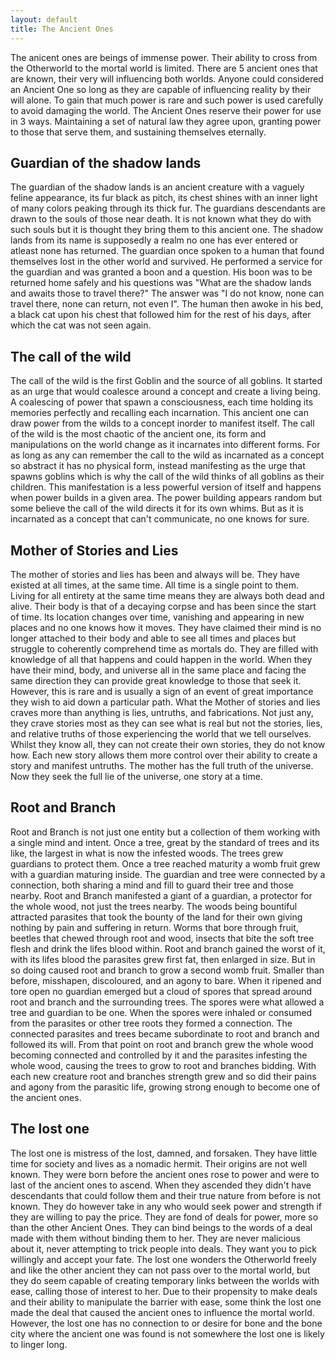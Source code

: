 ```yaml
---
layout: default
title: The Ancient Ones
---
```


The anicent ones are beings of immense power. Their ability to cross from the Otherworld to the mortal world is limited. There are 5 ancient ones that are known, their very will influencing both worlds. Anyone could considered an Ancient One so long as they are capable of influencing reality by their will alone. To gain that much power is rare and such power is used carefully to avoid damaging the world. The Ancient Ones reserve their power for use in 3 ways. Maintaining a set of natural law they agree upon, granting power to those that serve them, and sustaining themselves eternally.

## Guardian of the shadow lands
  The guardian of the shadow lands is an ancient creature with a vaguely feline appearance, its fur black as pitch, its chest shines with an inner light of many colors peaking through its thick fur. The guardians descendants are drawn to the souls of those near death. It is not known what they do with such souls but it is thought they bring them to this ancient one. The shadow lands from its name is supposedly a realm no one has ever entered or atleast none has returned. The guardian once spoken to a human that found themselves lost in the other world and survived. He performed a service for the guardian and was granted a boon and a question. His boon was to be returned home safely and his questions was "What are the shadow lands and awaits those to travel there?" The answer was "I do not know, none can travel there, none can return, not even I". The human then awoke in his bed, a black cat upon his chest that followed him for the rest of his days, after which the cat was not seen again.
## The call of the wild
  The call of the wild is the first Goblin and the source of all goblins. It started as an urge that would coalesce around a concept and create a living being. A coalescing of power that spawn a consciousness, each time holding its memories perfectly and recalling each incarnation. This ancient one can draw power from the wilds to a concept inorder to manifest itself.  The call of the wild is the most chaotic of the ancient one, its form and manipulations on the world change as it incarnates into different forms. For as  long as any can remember the call to the wild as incarnated as a concept so abstract it has no physical form, instead manifesting as the urge that spawns goblins which is why the call  of the wild thinks of all goblins as their children. This manifestation is a less powerful version of itself and happens when power builds in a given area. The power building appears random but some believe the call of the wild directs it for its own whims. But as it is incarnated as a concept that can't communicate, no one knows for sure.
## Mother of Stories and Lies
  The mother of stories and lies has been and always will be. They have existed at all times, at the same time. All time is a single point to them. Living for all entirety at the same time means they are always both dead and alive. Their body is that of a decaying corpse and has been since the start of time. Its location changes over time, vanishing and appearing in new places and no one knows how it moves. They have claimed their mind is no longer attached to their body and able to see all times and places but struggle to coherently comprehend time as mortals do. They are filled with knowledge of all that happens and could happen in the world. When they have their mind, body, and universe all in the same place and facing the same direction they can provide great knowledge to those that seek it. However, this is rare and is usually a sign of an event of great importance they wish to aid down a particular path. What the Mother of stories and lies craves more than anything is lies, untruths, and fabrications. Not just any, they crave stories most as they can see what is real but not the stories, lies, and relative truths of those experiencing the world that we tell ourselves. Whilst they know all, they can not create their own stories, they do not know how. Each new story allows them more control over their ability to create a story and manifest untruths. The mother has the full truth of the universe. Now they seek the full lie of the universe, one story at a time.
## Root and Branch
  Root and Branch is not just one entity but a collection of them working with a single mind and intent. Once a tree, great by the standard of trees and its like, the largest in what is now the infested woods. The trees grew guardians to protect them. Once a tree reached maturity a womb fruit grew with a guardian maturing inside. The guardian and tree were connected by a connection, both sharing a mind and fill to guard their tree and those nearby. Root and Branch manifested a giant of a guardian, a protector for the whole wood, not just the trees nearby. The woods being bountiful attracted parasites that took the bounty of the land for their own giving nothing by pain and suffering in return. Worms that bore through fruit, beetles that chewed through root and wood, insects that bite the soft tree flesh and drink the lifes blood within. Root and branch gained the worst of it, with its lifes blood the parasites grew first fat, then enlarged in size. But in so doing caused root and branch to grow a second womb fruit. Smaller than before, misshapen, discoloured, and an agony to bare. When it ripened and tore open no guardian emerged but a cloud of spores that spread around root and branch and the surrounding trees. The spores were what allowed a tree and guardian to be one. When the spores were inhaled or consumed from the parasites or other tree roots they formed a connection. The connected parasites and trees became subordinate to root and branch and followed its will. From that point on root and branch grew the whole wood becoming connected and controlled by it and the parasites infesting the whole wood, causing the trees to grow to root and branches bidding. With each new creature root and branches strength grew and so did their pains and agony from the parasitic life, growing strong enough to become one of the ancient ones.

## The lost one
  The lost one is mistress of the lost, damned, and forsaken. They have little time for society and lives as a nomadic hermit. Their origins are not well known. They were born before the ancient ones rose to power and were to last of the ancient ones to ascend. When they ascended they didn't have descendants that could follow them and their true nature from before is not known. They do however take in any who would seek power and strength if they are willing to pay the price. They are fond of deals for power, more so than the other Ancient Ones. They can bind beings to the words of a deal made with them without binding them to her. They are never malicious about it, never attempting to trick people into deals. They want you to pick willingly and accept your fate. The lost one wonders the Otherworld freely and like the other ancient they can not pass over to the mortal world, but they do seem capable of creating temporary links between the worlds with ease, calling those of interest to her. Due to their propensity to make deals and their ability to manipulate the barrier with ease, some think the lost one made the deal that caused the ancient ones to influence the mortal world. However, the lost one has no connection to or desire for bone and the bone city where the ancient one was found is not somewhere the lost one is likely to linger long.